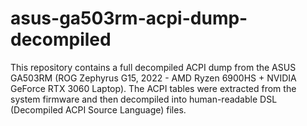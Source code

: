 # asus-ga503rm-acpi-dump-decompiled
This repository contains a full decompiled ACPI dump from the ASUS GA503RM (ROG Zephyrus G15, 2022 - AMD Ryzen 6900HS + NVIDIA GeForce RTX 3060 Laptop). The ACPI tables were extracted from the system firmware and then decompiled into human-readable DSL (Decompiled ACPI Source Language) files.
